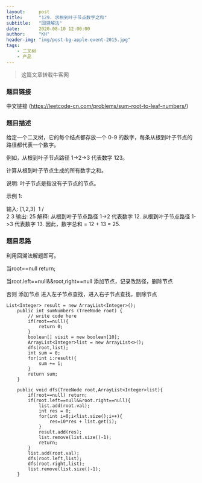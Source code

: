 ```yaml
---
layout:     post
title:      "129. 求根到叶子节点数字之和"
subtitle:   "回溯解法"
date:       2020-08-10 12:00:00
author:     "KH"
header-img: "img/post-bg-apple-event-2015.jpg"
tags:
    - 二叉树
    - 产品
---
```


> 这篇文章转载牛客网

### 题目链接

中文链接 (https://leetcode-cn.com/problems/sum-root-to-leaf-numbers/)

### 题目描述

给定一个二叉树，它的每个结点都存放一个 0-9 的数字，每条从根到叶子节点的路径都代表一个数字。

例如，从根到叶子节点路径 1->2->3 代表数字 123。

计算从根到叶子节点生成的所有数字之和。

说明: 叶子节点是指没有子节点的节点。

示例 1:

输入: [1,2,3]
​    1
   / \
  2   3
输出: 25
解释:
从根到叶子节点路径 1->2 代表数字 12.
从根到叶子节点路径 1->3 代表数字 13.
因此，数字总和 = 12 + 13 = 25.

### 题目思路

利用回溯法解题即可。

当root==null return;

当root.left==null&&root,right==null    添加节点，记录改路径，删除节点

否则 添加节点 进入左子节点查找，进入右子节点查找，删除节点

```vim
List<Integer> result = new ArrayList<Integer>();
    public int sumNumbers (TreeNode root) {
        // write code here
        if(root==null){
            return 0;
        }
        boolean[] visit = new boolean[10];
        ArrayList<Integer>list = new ArrayList<>();
        dfs(root,list);
        int sum = 0;
        for(int i:result){
            sum += i;
        }
        return sum;
    }
    
    public void dfs(TreeNode root,ArrayList<Integer>list){
        if(root==null) return;
        if(root.left==null&&root.right==null){
            list.add(root.val);
            int res = 0;
            for(int i=0;i<list.size();i++){
                res=10*res + list.get(i);
            }
            result.add(res);
            list.remove(list.size()-1);
            return;
        }
        list.add(root.val);
        dfs(root.left,list);
        dfs(root.right,list);
        list.remove(list.size()-1);
    }
```







